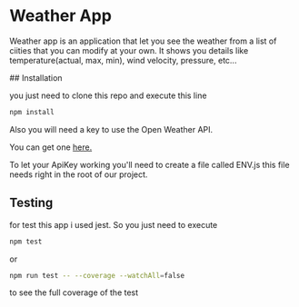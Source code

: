 # Weather App

Weather app is an application that let you see the weather from a list of ciities that you can modify at your own.
It shows you details like temperature(actual, max, min), wind velocity, pressure, etc...

## Installation

you just need to clone this repo and execute this line

```bash
npm install
```

Also you will need a key to use the Open Weather API.

You can get one [here.](https://openweathermap.org/)

To let your ApiKey working you'll need to create a file called ENV.js this file needs right in the root of our project.

## Testing

for test this app i used jest. So you just need to execute

```bash
npm test
```

or

```bash
npm run test -- --coverage --watchAll=false
```

to see the full coverage of the test
